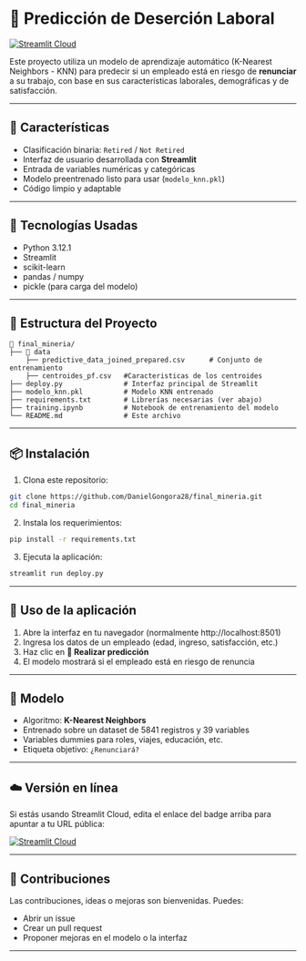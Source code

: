 # 🧠 Predicción de Deserción Laboral

[![Streamlit Cloud](https://static.streamlit.io/badges/streamlit_badge_black_white.svg)](https://share.streamlit.io/)

Este proyecto utiliza un modelo de aprendizaje automático (K-Nearest Neighbors - KNN) para predecir si un empleado está en riesgo de **renunciar** a su trabajo, con base en sus características laborales, demográficas y de satisfacción.

---

## 🚀 Características

- Clasificación binaria: `Retired` / `Not Retired`
- Interfaz de usuario desarrollada con **Streamlit**
- Entrada de variables numéricas y categóricas
- Modelo preentrenado listo para usar (`modelo_knn.pkl`)
- Código limpio y adaptable

---

## 🧠 Tecnologías Usadas

- Python 3.12.1
- Streamlit
- scikit-learn
- pandas / numpy
- pickle (para carga del modelo)

---

## 📂 Estructura del Proyecto

```
📁 final_mineria/
├── 📁 data
    ├── predictive_data_joined_prepared.csv      # Conjunto de entrenamiento
    ├── centroides_pf.csv   #Caracteristicas de los centroides   
├── deploy.py               # Interfaz principal de Streamlit
├── modelo_knn.pkl          # Modelo KNN entrenado
├── requirements.txt        # Librerías necesarias (ver abajo)
├── training.ipynb          # Notebook de entrenamiento del modelo
└── README.md               # Este archivo
```

---

## 📦 Instalación

1. Clona este repositorio:

```bash
git clone https://github.com/DanielGongora28/final_mineria.git
cd final_mineria
```

2. Instala los requerimientos:

```bash
pip install -r requirements.txt
```

3. Ejecuta la aplicación:

```bash
streamlit run deploy.py
```

---

## 🎯 Uso de la aplicación

1. Abre la interfaz en tu navegador (normalmente http://localhost:8501)
2. Ingresa los datos de un empleado (edad, ingreso, satisfacción, etc.)
3. Haz clic en **🚀 Realizar predicción**
4. El modelo mostrará si el empleado está en riesgo de renuncia

---

## 🧪 Modelo

- Algoritmo: **K-Nearest Neighbors**
- Entrenado sobre un dataset de 5841 registros y 39 variables
- Variables dummies para roles, viajes, educación, etc.
- Etiqueta objetivo: `¿Renunciará?`

---

## ☁️ Versión en línea

Si estás usando Streamlit Cloud, edita el enlace del badge arriba para apuntar a tu URL pública:

[![Streamlit Cloud](https://static.streamlit.io/badges/streamlit_badge_black_white.svg)](https://predicciondesercionlaboral.streamlit.app/)


---

## 🤝 Contribuciones

Las contribuciones, ideas o mejoras son bienvenidas. Puedes:

- Abrir un issue
- Crear un pull request
- Proponer mejoras en el modelo o la interfaz

---